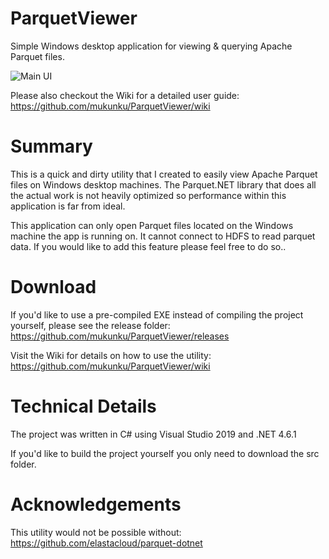 # ParquetViewer
Simple Windows desktop application for viewing & querying Apache Parquet files. 

![Main UI](https://github.com/mukunku/ParquetViewer/blob/master/wiki_images/main_screenshot3.png)

Please also checkout the Wiki for a detailed user guide: https://github.com/mukunku/ParquetViewer/wiki

# Summary
This is a quick and dirty utility that I created to easily view Apache Parquet files on Windows desktop machines. 
The Parquet.NET library that does all the actual work is not heavily optimized so performance within this application
is far from ideal.

This application can only open Parquet files located on the Windows machine the app is running on. It cannot connect to HDFS to read parquet data. If you would like to add this feature please feel free to do so..

# Download
If you'd like to use a pre-compiled EXE instead of compiling the project yourself, please see the release folder: https://github.com/mukunku/ParquetViewer/releases

Visit the Wiki for details on how to use the utility: https://github.com/mukunku/ParquetViewer/wiki

# Technical Details
The project was written in C# using Visual Studio 2019 and .NET 4.6.1

If you'd like to build the project yourself you only need to download the src folder.

# Acknowledgements
This utility would not be possible without: https://github.com/elastacloud/parquet-dotnet
